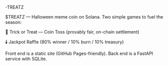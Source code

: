 -TREATZ

$TREATZ — Halloween meme coin on Solana.
Two simple games to fuel the season:

🎃 Trick or Treat — Coin Toss (provably fair, on-chain settlement)

🕯️ Jackpot Raffle (80% winner / 10% burn / 10% treasury)

Front end is a static site (GitHub Pages-friendly). Back end is a FastAPI service with SQLite.
